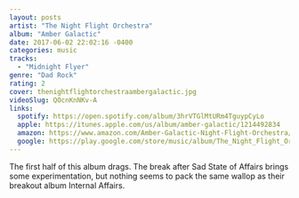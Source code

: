 ```yaml
---
layout: posts
artist: "The Night Flight Orchestra"
album: "Amber Galactic"
date: 2017-06-02 22:02:16 -0400
categories: music
tracks:
  - "Midnight Flyer"
genre: "Dad Rock"
rating: 2
cover: thenightflightorchestraambergalactic.jpg
videoSlug: QOcnKnNKv-A
links:
  spotify: https://open.spotify.com/album/3hrVTGlMtURm4TguypCyLo
  apple: https://itunes.apple.com/us/album/amber-galactic/1214492834
  amazon: https://www.amazon.com/Amber-Galactic-Night-Flight-Orchestra/dp/B06XHWHZFM/
  google: https://play.google.com/store/music/album/The_Night_Flight_Orchestra_Amber_Galactic?id=Bykwp3ivtxx5knjz36vthbh2rbe&hl=en
---
```


The first half of this album drags.  The break after Sad State of Affairs brings some experimentation, but nothing seems to pack the same wallop as their breakout album Internal Affairs.
